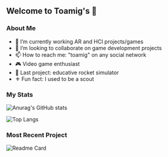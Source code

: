 
<!-- **toamig/toamig** is a ✨ _special_ ✨ repository because its `README.md` (this file) appears on your GitHub profile. -->

## Welcome to Toamig's 👋

### About Me

- 🥽 I’m currently working AR and HCI projects/games
- 👯 I’m looking to collaborate on game development projects
- 📫 How to reach me: "toamig" on any social network
- 🎮 Video game enthusiast
- 🚀 Last project: educative rocket simulator
- ⚜️ Fun fact: I used to be a scout

### My Stats

![Anurag's GitHub stats](https://github-readme-stats.vercel.app/api?username=toamig&count_private=true&theme=react)

![Top Langs](https://github-readme-stats.vercel.app/api/top-langs/?username=toamig&layout=compact&theme=react)

### Most Recent Project

![Readme Card](https://github-readme-stats.vercel.app/api/pin/?username=LGP21-LGP2&repo=AutoRocket&theme=react)
